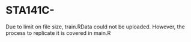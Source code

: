 # STA141C-

Due to limit on file size, train.RData could not be uploaded. However, the process to replicate it is covered in main.R
